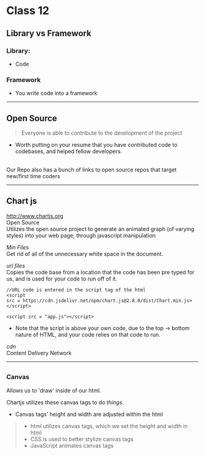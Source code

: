 # Class 12


## Library vs Framework
### Library:
* Code 

### Framework
* You write code into a framework
___
## Open Source
>Everyone is able to contribute to the development of the project <br>

- Worth putting on your resume that you have contributed code to codebases, and helped fellow developers.

<Br>
Our Repo also has a bunch of links to open source repos that target new/first time coders

___
## Chart js
http://www.chartjs.org <br>
Open Source<br>
Utilizes the open source project to generate an animated graph (of varying styles) into your web page, through javascript manipulation

_Min Files_<br>
Get rid of all of the unnecessary white space in the document.

_url files_<br>
Copies the code base from a location that the code has been pre typed for us, and is used for your code to run off of it.

    //URL code is entered in the script tag of the html
    <script
    src = https://cdn.jsdelivr.net/npm/chart.js@2.8.0/dist/Chart.min.js></script>

    <script src = "app.js"></script>
* Note that the script is above your own code, due to the top -> bottom nature of HTML, and your code relies on that code to run.

_cdn_<br>
Content Delivery Network
___
## 
### Canvas
Allows us to 'draw' inside of our html.

Chartjs utilizes these canvas tags to do _things_.

* Canvas tags' height and width are adjusted within the html

>*  html utilizes canvas tags, which we set the height and width in html
>* CSS is used to better stylize canvas tags
>* JavaScript animates canvas tags